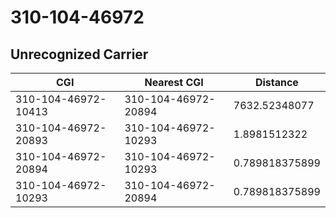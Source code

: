 # 310-104-46972
## Unrecognized Carrier


| CGI | Nearest CGI | Distance |
|-----|-------------|----------|
| 310-104-46972-10413 | 310-104-46972-20894 | 7632.52348077 |
| 310-104-46972-20893 | 310-104-46972-10293 | 1.8981512322 |
| 310-104-46972-20894 | 310-104-46972-10293 | 0.789818375899 |
| 310-104-46972-10293 | 310-104-46972-20894 | 0.789818375899 |
